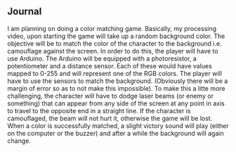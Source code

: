 ## Journal

I am planning on doing a color matching game. Basically, my processing video, upon starting the game will take up a random background color. The objective will be to match the color of the character to the background i.e. camouflage against the screen. In order to do this, the player will have to use Arduino. The Arduino will be equipped with a photoresistor, a potentiometer and a distance sensor. Each of these would have values mapped to 0-255 and will represent one of the RGB colors. The player will have to use the sensors to match the background. (Obviously there will be a margin of error so as to not make this impossible). To make this a litte more challenging, the character will have to dodge laser beams (or enemy or something) that can appear from any side of the screen at any point in axis to travel to the opposite end in a straight line. If the character is camouflaged, the beam will not hurt it, otherwise the game will be lost. When a color is successfully matched, a slight victory sound will play (either on the computer or the buzzer) and after a while the background will again change.
